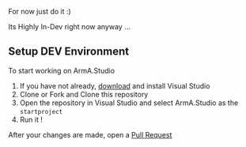 For now just do it :)

Its Highly In-Dev right now anyway ...

## Setup DEV Environment

To start working on ArmA.Studio

1. If you have not already, [download](https://www.visualstudio.com/downloads/) and install Visual Studio
2. Clone or Fork and Clone this repository
3. Open the repository in Visual Studio and select ArmA.Studio as the `startproject`
4. Run it !



After your changes are made, open a [Pull Request](https://github.com/X39/ArmA.Studio/blob/master/PULL_REQUEST_TEMPLATE.md)

